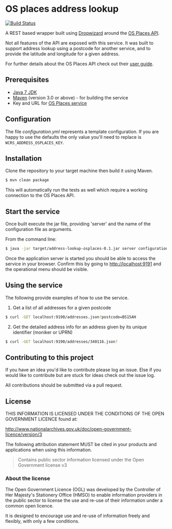 # OS places address lookup

[![Build Status](https://travis-ci.org/EnvironmentAgency/os-places-address-lookup.svg?branch=feature%2Fadd-travis-ci-integration)](https://travis-ci.org/EnvironmentAgency/os-places-address-lookup)

A REST based wrapper built using [Dropwizard](http://dropwizard.io/) around the [OS Places API](http://www.ordnancesurvey.co.uk/business-and-government/products/os-places/index.html).

Not all features of the API are exposed with this service. It was built to support address lookup using a postcode for another service, and to provide the latitude and longitude for a given address.

For further details about the OS Places API check out their [user guide](http://www.ordnancesurvey.co.uk/docs/user-guides/os-places-user-guide-technical-specification.pdf).

## Prerequisites

* [Java 7 JDK](http://www.oracle.com/technetwork/java/javase/downloads/jdk7-downloads-1880260.html)
* [Maven](http://maven.apache.org/) (version 3.0 or above) - for building the service
* Key and URL for [OS Places service](http://www.ordnancesurvey.co.uk/business-and-government/products/os-places/index.html)

## Configuration

The file *configuration.yml* represents a template configuration. If you are happy to use the defaults the only value you'll need to replace is `WCRS_ADDRESS_OSPLACES_KEY`.

## Installation

Clone the repository to your target machine then build it using Maven.

```bash
$ mvn clean package
```

This will automatically run the tests as well which require a working connection to the OS Places API.


## Start the service

Once built execute the jar file, providing 'server' and the name of the configuration file as arguments.

From the command line:

```bash
$ java -jar target/address-lookup-osplaces-0.1.jar server configuration.yml
```

Once the application server is started you should be able to access the service in your browser. Confirm this by going to [http://localhost:9191](http://localhost:9191) and the operational menu should be visible.

## Using the service

The following provide examples of how to use the service.

1) Get a list of all addresses for a given postcode

```bash
$ curl -GET localhost:9190/addresses.json?postcode=BS15AH
```

2) Get the detailed address info for an address given by its unique identifier (moniker or UPRN)

```bash
$ curl -GET localhost:9190/addresses/340116.json?
```

## Contributing to this project

If you have an idea you'd like to contribute please log an issue. Else if you would like to contribute but are stuck for ideas check out the issue log.

All contributions should be submitted via a pull request.

## License

THIS INFORMATION IS LICENSED UNDER THE CONDITIONS OF THE OPEN GOVERNMENT LICENCE found at:

http://www.nationalarchives.gov.uk/doc/open-government-licence/version/3

The following attribution statement MUST be cited in your products and applications when using this information.

>Contains public sector information licensed under the Open Government license v3

### About the license

The Open Government Licence (OGL) was developed by the Controller of Her Majesty's Stationery Office (HMSO) to enable information providers in the public sector to license the use and re-use of their information under a common open licence.

It is designed to encourage use and re-use of information freely and flexibly, with only a few conditions.
